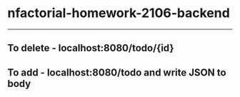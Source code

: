 # nfactorial-homework-2106-backend
---
**To delete - localhost:8080/todo/{id}**
---
**To add - localhost:8080/todo and write JSON to body**
---
